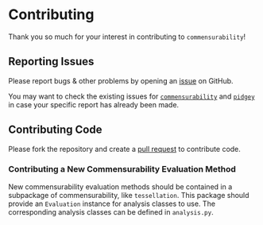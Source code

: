 # Contributing

Thank you so much for your interest in contributing to `commensurability`!

## Reporting Issues

Please report bugs & other problems by opening an [issue](https://github.com/ilikecubesnstuff/commensurability/issues) on GitHub.

You may want to check the existing issues for [`commensurability`](https://github.com/ilikecubesnstuff/commensurability/issues?q=is%3Aissue) and [`pidgey`](https://github.com/ilikecubesnstuff/pidgey/issues?q=is%3Aissue) in case your specific report has already been made.

## Contributing Code

Please fork the repository and create a [pull request](https://github.com/ilikecubesnstuff/commensurability/pulls) to contribute code.

### Contributing a New Commensurability Evaluation Method

New commensurability evaluation methods should be contained in a subpackage of commensurability, like `tessellation`.
This package should provide an `Evaluation` instance for analysis classes to use.
The corresponding analysis classes can be defined in `analysis.py`.

